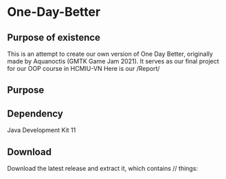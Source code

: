 # One-Day-Better
## Purpose of existence
This is an attempt to create our own version of One Day Better, originally made by Aquanoctis (GMTK Game Jam 2021). It serves as our final project for our OOP course in HCMIU-VN 
<space><space>
Here is our /Report/

## Purpose
## Dependency
Java Development Kit 11
## Download
Download the latest release and extract it, which contains // things:

